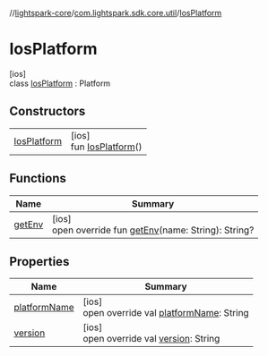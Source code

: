 //[lightspark-core](../../../index.md)/[com.lightspark.sdk.core.util](../index.md)/[IosPlatform](index.md)

# IosPlatform

[ios]\
class [IosPlatform](index.md) : Platform

## Constructors

| | |
|---|---|
| [IosPlatform](-ios-platform.md) | [ios]<br>fun [IosPlatform](-ios-platform.md)() |

## Functions

| Name | Summary |
|---|---|
| [getEnv](get-env.md) | [ios]<br>open override fun [getEnv](get-env.md)(name: String): String? |

## Properties

| Name | Summary |
|---|---|
| [platformName](platform-name.md) | [ios]<br>open override val [platformName](platform-name.md): String |
| [version](version.md) | [ios]<br>open override val [version](version.md): String |
